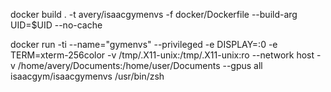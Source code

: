 docker build . -t avery/isaacgymenvs -f docker/Dockerfile --build-arg UID=$UID --no-cache

docker run -ti --name="gymenvs" --privileged -e DISPLAY=:0 -e TERM=xterm-256color -v /tmp/.X11-unix:/tmp/.X11-unix:ro --network host -v /home/avery/Documents:/home/user/Documents --gpus all isaacgym/isaacgymenvs /usr/bin/zsh
